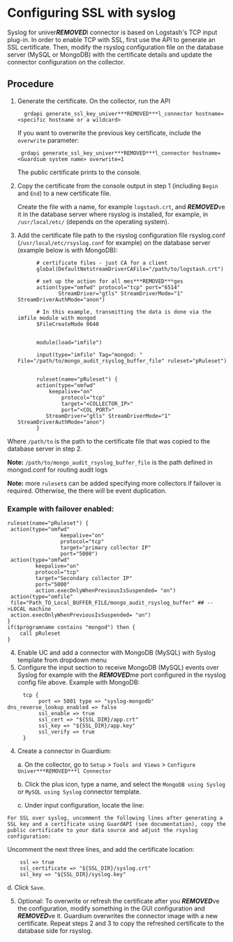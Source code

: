 # Configuring SSL with syslog

Syslog for univer***REMOVED***l connector is based on Logstash's TCP input plug-in. In order to enable TCP with SSL, first use the API to generate an SSL certificate. Then, modify the rsyslog configuration file on the database server (MySQL or MongoDB) with the certificate details and update the connector configuration on the collector.

## Procedure
1.	Generate the certificate. On the collector, run the API

          grdapi generate_ssl_key_univer***REMOVED***l_connector hostname=<specific hostname or a wildcard>

       If you want to overwrite the previous key certificate, include the ```overwrite``` parameter:

         grdapi generate_ssl_key_univer***REMOVED***l_connector hostname=<Guardium system name> overwrite=1

       The public certificate prints to the console.

2.	Copy the certificate from the console output in step 1 (including ```Begin``` and ```End```) to a new certificate file.

       Create the file with a name, for example ```logstash.crt```, and ***REMOVED***ve it in the database server where rsyslog is installed, for example, in ```/usr/local/etc/``` (depends on the operating system).

3.	Add the certificate file path to the rsyslog configuration file rsyslog.conf (```/usr/local/etc/rsyslog.conf``` for example) on the database server (example below is with MongoDB):
      ```
            # certificate files - just CA for a client
            global(DefaultNetstreamDriverCAFile="/path/to/logstash.crt")
            
            # set up the action for all mes***REMOVED***ges
            action(type="omfwd" protocol="tcp" port="6514"
                   StreamDriver="gtls" StreamDriverMode="1" StreamDriverAuthMode="anon")
            
            # In this example, transmitting the data is done via the imfile module with mongod
            $FileCreateMode 0640
            
            
            module(load="imfile")
            
            input(type="imfile" Tag="mongod: " File="/path/to/mongo_audit_rsyslog_buffer_file" ruleset="pRuleset")
            
            
            ruleset(name="pRuleset") {
            action(type="omfwd"
                keepalive="on"
                    protocol="tcp"
                    target="<COLLECTOR_IP>"
                    port="<COL_PORT>"
               StreamDriver="gtls" StreamDriverMode="1" StreamDriverAuthMode="anon")
            }
      ```
      
Where `/path/to` is the path to the certificate file that was copied to the database server in step 2.

**Note:** `/path/to/mongo_audit_rsyslog_buffer_file` is the path defined in mongod.conf for routing audit logs

**Note:** more `ruleset`s can be added specifying more collectors if failover is required. Otherwise, the there will be event duplication.

### Example with failover enabled:

```
ruleset(name="pRuleset") {
 action(type="omfwd"
                 keepalive="on"
                 protocol="tcp"
                 target="primary collector IP"
                 port="5000")
 action(type="omfwd"
         keepalive="on"
         protocol="tcp"
         target="Secondary collector IP"
         port="5000"
         action.execOnlyWhenPreviousIsSuspended= "on")
 action(type="omfile"
 file="Path_TO_Local_BUFFER_FILE/mongo_audit_rsyslog_buffer" ## -->LOCAL machine
 action.execOnlyWhenPreviousIsSuspended= "on")
}
if($programname contains "mongod") then {
    call pRuleset
}
```


4. Enable UC and add a connector with MongoDB (MySQL) with Syslog template from dropdown menu
5. Configure the input section to receive MongoDB (MySQL) events over Syslog for example with the ***REMOVED***me port configured in the rsyslog config file above. Example with MongoDB:

  ```
       tcp {
            port => 5001 type => "syslog-mongodb" dns_reverse_lookup_enabled => false
            ssl_enable => true
            ssl_cert => "${SSL_DIR}/app.crt"
            ssl_key => "${SSL_DIR}/app.key"
            ssl_verify => true
       }
   ```


4.	Create a connector in Guardium:

      a.	On the collector, go to ```Setup``` > ```Tools and Views``` > ```Configure Univer***REMOVED***l Connector```

      b.	Click the plus icon, type a name, and select the ```MongoDB using Syslog``` or  ```MySQL using Syslog``` connector template.

      c.	Under input configuration, locate the line:
      
``` 
For SSL over syslog, uncomment the following lines after generating a SSL key and a certificate using GuardAPI (see documentation), copy the public certificate to your data source and adjust the rsyslog configuration:
```
Uncomment the next three lines, and add the certificate location:
```
    ssl => true
	ssl_certificate => "${SSL_DIR}/syslog.crt"
	ssl_key => "${SSL_DIR}/syslog.key"
  ```
  d.	Click ```Save```.

5. Optional: To overwrite or refresh the certificate after you ***REMOVED***ve the configuration, modify something in the GUI configuration and ***REMOVED***ve it. Guardium overwrites the connector image with a new certificate. Repeat steps 2 and 3 to copy the refreshed certificate to the database side for rsyslog.
